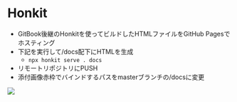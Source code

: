 # Honkit
- GitBook後継のHonkitを使ってビルドしたHTMLファイルをGitHub Pagesでホスティング
- 下記を実行して/docs配下にHTMLを生成
    - `npx honkit serve . docs`
- リモートリポジトリにPUSH
- 添付画像赤枠でバインドするパスをmasterブランチの/docsに変更

![][pic1]

[pic1]:../asset/pages/Honkit/github-pages-setting.png